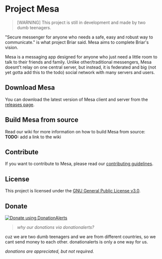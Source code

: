 # Project Mesa

> [WARNING]
> This project is still in development and made by two dumb teenagers.

"Secure messenger for anyone who needs a safe, easy and robust way to communicate." is what project Briar said.
Mesa aims to complete Briar's vision.

Mesa is a messaging app designed for anyone who just need a little room to talk to their friends and family.
Unlike other/traditional messengers, Mesa doesnt't relay on one central server, but instead, it is federated and big (not yet gotta add this to the todo) social network with many servers and users.

## Download Mesa

You can download the latest version of Mesa client and server from the [releases page](https://github.com/standard-group/mesa/releases).

## Build Mesa from source

Read our wiki for more information on how to build Mesa from source:
**TODO:** add a link to the wiki

## Contribute

If you want to contribute to Mesa, please read our [contributing guidelines](https://github.com/standard-group/mesa/blob/main/CONTRIBUTING.md).

## License

This project is licensed under the [GNU General Public License v3.0](https://github.com/standard-group/mesa/blob/main/LICENSE).

## Donate

[![Donate using DonationAlerts](/static/img/shapes.svg)](https://www.donationalerts.com/r/standardgroup)

> *why our donations via donationalerts?*

cuz we are two dumb teenagers and we are from different countries, so we cant send money to each other. donationalerts is only a one way for us.

*donations are appreciated, but not required.*